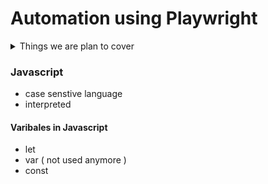 # Automation using Playwright

<details>
<summary>Things we are plan to cover</summary>

- [ ] Javascript
    - [ ] Basic JS  | StartDate | 02-05-25 |
    - [ ] Functions
    - [ ] Intermediate JS

- [ ] Typescript
    - [ ] Baisc TS
    - [ ] Interfaces
    - [ ] Enums
    - [ ] Generics

- [ ] Playwright
    - [ ] Basic Playwright
    - [ ] Locators
    - [ ] Chained locators


</details>

### Javascript

- case senstive language
- interpreted

#### Varibales in Javascript
- let
- var ( not used anymore )
- const
